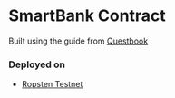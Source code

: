 # SmartBank Contract

Built using the guide from [Questbook](https://www.questbook.app/)

### Deployed on

- [Ropsten Testnet](https://ropsten.etherscan.io/address/0x336Ee5DAbc8C5f394Bf3C1C66d600F6fF7d59e66)
